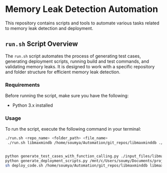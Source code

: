 # Memory Leak Detection Automation

This repository contains scripts and tools to automate various tasks related to memory leak detection and deployment.

## `run.sh` Script Overview

The `run.sh` script automates the process of generating test cases, generating deployment scripts, running build and test commands, and validating memory leaks. It is designed to work with a specific repository and folder structure for efficient memory leak detection.

### Requirements

Before running the script, make sure you have the following:

- Python 3.x installed


### Usage

To run the script, execute the following command in your terminal:

```bash
./run.sh <repo_name> <folder_path> <file_name>
 ./run.sh libmaxmindb /home/soumya/Automation/git_repos/libmaxminddb ./input_files/libmaxmindb.patch /home/soumya/Automation/fixed_code/libmaxminddb/src/maxminddb.c


python generate_test_cases_with_function_calling.py ./input_files/libmaxmindb.patch /mnt/c/Users/soumy/Documents/project/Automation/git_repos/libmaxminddb libmaxmindb 
python generate_deployment_scripts.py /mnt/c/Users/soumy/Documents/project/Automation/git_repos/libmaxminddb libmaxmindb
sh deploy_code.sh /home/soumya/Automation/git_repos/libmaxminddb libmaxmindb